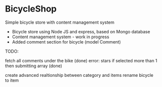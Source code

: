 # BicycleShop
Simple bicycle store with content management system

* Bicycle store using Node JS and express, based on Mongo database
* Content management system - work in progress
* Added comment section for bicycle (model Comment)


TODO:

fetch all comments under the bike (done)
error: stars if selected more than 1 then submitting array (done)

create advanced realtionship between category and items
rename bicycle to item